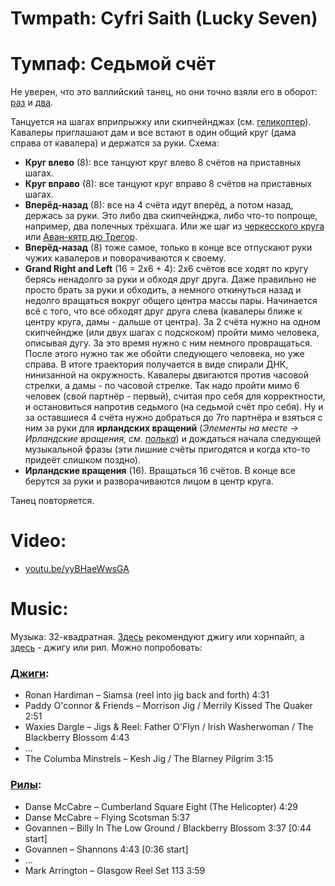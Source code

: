 Twmpath: Cyfri Saith (Lucky Seven)
=====================
# Тумпаф: Седьмой счёт

Не уверен, что это валлийский танец, но они точно взяли его в оборот: [раз](https://www.cambridgefolk.org.uk/dance_index/dance_index.php?function=show_dance&dance=1256) и [два](https://cy.wikipedia.org/wiki/Dawnsie_Twmpath).

Танцуется на шагах вприпрыжку или скипчейнджах (см. [геликоптер](ceilidh-cumberland-square-eight.md)). Кавалеры приглашают дам и все встают в один общий круг (дама справа от кавалера) и держатся за руки. Схема:

- __Круг влево__ (8): все танцуют круг влево 8 счётов на приставных шагах.
- __Круг вправо__ (8): все танцуют круг вправо 8 счётов на приставных шагах.
- __Вперёд-назад__ (8): все на 4 счёта идут вперёд, а потом назад, держась за руки. Это либо два скипчейнджа, либо что-то попроще, например, два полечных трёхшага. Или же шаг из [черкесского круга](cercle-circassien.md) или [Аван-кятр дю Трегор](avant-quatre-du-tregor.md).
- __Вперёд-назад__ (8) тоже самое, только в конце все отпускают руки чужих кавалеров и поворачиваются к своему.
- __Grand Right and Left__ (16 = 2х6 + 4): 2х6 счётов все ходят по кругу берясь ненадолго за руки и обходя друг друга. Даже правильно не просто брать за руки и обходить, а немного откинуться назад и недолго вращаться вокруг общего центра массы пары. Начинается всё с того, что все обходят друг друга слева (кавалеры ближе к центру круга, дамы - дальше от центра). За 2 счёта нужно на одном скипчейндже (или двух шагах с подскоком) пройти мимо человека, описывая дугу. За это время нужно с ним немного провращаться. После этого нужно так же обойти следующего человека, но уже справа. В итоге траектория получается в виде спирали ДНК, нинизанной на окружность. Кавалеры двигаются против часовой стрелки, а дамы - по часовой стрелке. Так надо пройти мимо 6 человек (свой партнёр - первый), считая про себя для корректности, и остановиться напротив седьмого (на седьмой счёт про себя). Ну и за оставшиеся 4 счёта нужно добраться до 7го партнёра и взяться с ним за руки для __ирландских вращений__ (_Элементы на месте -> Ирландские вращения, см. [полька](polka.md)_) и дождаться начала следующей музыкальной фразы (эти лишние счёты пригодятся и когда кто-то придеёт слишком поздно).
- __Ирландские вращения__ (16). Вращаться 16 счётов. В конце все берутся за руки и разворачиваются лицом в центр круга.

Танец повторяется.

Video:
======
- [youtu.be/yyBHaeWwsGA](https://www.youtube.com/watch?v=yyBHaeWwsGA)

Music:
======
Музыка: 32-квадратная. [Здесь](http://www.pluckandsqueeze.com/lucky7.htm) рекомендуют джигу или хорнпайп, а [здесь](https://www.scottishdance.net/ceilidh/dances.html#LuckySeven) - джигу или рил. Можно попробовать:

### [__Джиги__](music.md#jigs):
- Ronan Hardiman – Siamsa (reel into jig back and forth) 4:31
- Paddy O'connor & Friends – Morrison Jig / Merrily Kissed The Quaker 2:51
- Waxies Dargle – Jigs & Reel: Father O'Flyn / Irish Washerwoman / The Blackberry Blossom 4:43
- ...
- The Columba Minstrels – Kesh Jig / The Blarney Pilgrim 3:15

### [__Рилы__](music.md#reels):
- Danse McCabre – Cumberland Square Eight (The Helicopter) 4:29
- Danse McCabre – Flying Scotsman 5:37
- Govannen – Billy In The Low Ground / Blackberry Blossom 3:37 [0:44 start]
- Govannen – Shannons 4:43 [0:36 start]
- ...
- Mark Arrington – Glasgow Reel Set 113 3:59
